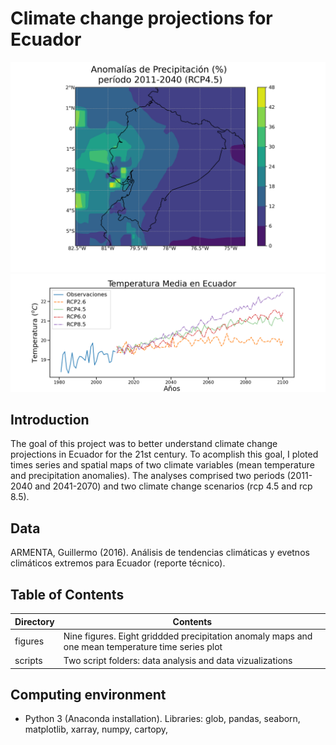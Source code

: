 # Climate change projections for Ecuador

![spatial_example](spatial_example.png)
![time_series](time_series.png)

## Introduction

The goal of this project was to better understand climate change projections in Ecuador for the 21st century. To acomplish this goal, I ploted times series
and spatial maps of two climate variables (mean temperature and precipitation anomalies). The analyses comprised two periods (2011-2040 and 2041-2070) 
and two climate change scenarios (rcp 4.5 and rcp 8.5). 

## Data

ARMENTA, Guillermo (2016). Análisis de tendencias climáticas y evetnos climáticos extremos para Ecuador (reporte técnico).

## Table of Contents

| Directory  | Contents  |
|---|---|
|  figures | Nine figures. Eight griddded precipitation anomaly maps and one mean temperature time series plot|
| scripts  | Two script folders: data analysis and data vizualizations|

## Computing environment

* Python 3 (Anaconda installation). Libraries: glob, pandas, seaborn, matplotlib, xarray, numpy, cartopy, 
